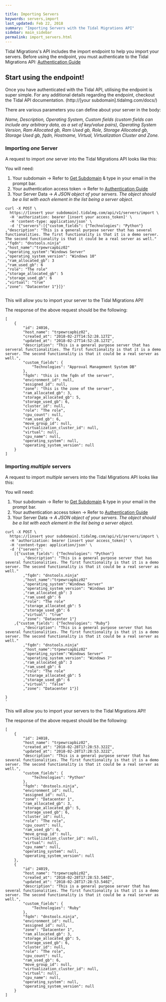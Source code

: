 ```yaml
---

title: Importing Servers
keywords: servers,import
last_updated: Feb 22, 2018
summary: "Importing Servers with the Tidal Migrations API"
sidebar: main_sidebar
permalink: import_servers.html
---
```


Tidal Migrations's API includes the import endpoint to help you import your servers.
Before using the endpoint, you must authenticate to the Tidal Migrations API: 
[Authentication Guide](index.html)

## Start using the endpoint!

Once you have authenticated with the Tidal API, utilising the endpoint is super simple.
For any additional details regarding the endpoint, checkout the Tidal API documentation.
(http://[your subdomain].tidalmg.com/docs/)

There are various parameters you can define about your server in the body:

*Name, Description, Operating System, Custom fields (custom fields can include any arbitrary data, as a set of key/value pairs), Operating System Version, Ram Allocated gb, Ram Used gb,
Role, Storage Allocated gb, Storage Used gb, fqdn, Hostname, Virtual, Virtualization Cluster and Zone.*

### Importing *one* Server

A request to import *one* server into the Tidal Migrations API looks like this:

You will need:

1. Your subdomain -> Refer to [Get Subdomain](https://app.tidalmg.com/?login) & type in your email in the prompt bar.
2. Your authentication access token -> Refer to [Authentication Guide](index.html)
3. Your Server Data -> *A JSON object of your servers. The object should be a list with each element in the list being a server object.*

```
curl -X POST \
  https://[insert your subdomain].tidalmg.com/api/v1/servers/import \
  -H 'authorization: bearer [insert your access_token]' \
  -H 'content-type: application/json' \
  -d '{"servers":[{"custom_fields": {"Technologies": "Python"}
,"description": "This is a general purpose server that has several functionalities. The first functionality is that it is a demo server. The second functionality is that it could be a real server as well."
,"fqdn": "dnstools.ninja"
,"host_name":"trpewrcapbiz02"
,"operating_system":"Windows Server"
,"operating_system_version": "Windows 10"
,"ram_allocated_gb": 3
,"ram_used_gb": 6
,"role": "The role"
,"storage_allocated_gb": 5
,"storage_used_gb": 6
,"virtual": "true"
,"zone": "Datacenter 1"}]}'
  
```

This will allow you to import your server to the Tidal Migrations API!

The response of the above request should be the following:

```
[
    {
        "id": 24016,
        "host_name": "trpewrcapbiz02",
        "created_at": "2018-02-27T14:52:28.127Z",
        "updated_at": "2018-02-27T14:52:28.127Z",
        "description": "This is a general purpose server that has serveral functionalities. The first functionality is that it is a demo server. The second functionality is that it could be a real server as well.",
        "custom_fields": {
            "Technologies": "Approval Management System DB"
        },
        "fqdn": "this is the fqdn of the server",
        "environment_id": null,
        "assigned_id": null,
        "zone": "this is the zone of the server",
        "ram_allocated_gb": 3,
        "storage_allocated_gb": 5,
        "storage_used_gb": 6,
        "cluster_id": null,
        "role": "The role",
        "cpu_count": null,
        "ram_used_gb": 6,
        "move_group_id": null,
        "virtualization_cluster_id": null,
        "virtual": null,
        "cpu_name": null,
        "operating_system": null,
        "operating_system_version": null
    }
]

```
### Importing *multiple* servers

A request to import *multiple* servers into the Tidal Migrations API looks like this:

You will need:

1. Your subdomain -> Refer to [Get Subdomain](https://app.tidalmg.com/?login) & type in your email in the prompt bar.
2. Your authentication access token -> Refer to [Authentication Guide](index.html)
3. Your Server Data -> *A JSON object of your servers. The object should be a list with each element in the list being a server object.*

```
curl -X POST \
  https://[insert your subdomain].tidalmg.com/api/v1/servers/import \
  -H 'authorization: bearer [insert your access_token]' \
  -H 'content-type: application/json' \
  -d '{"servers":
	[{"custom_fields": {"Technologies": "Python"}
		,"description": "This is a general purpose server that has several functionalities. The first functionality is that it is a demo server. The second functionality is that it could be a real server as well."
		,"fqdn": "dnstools.ninja"
		,"host_name":"trpewrcapbiz02"
		,"operating_system":"Windows Server"
		,"operating_system_version": "Windows 10"
		,"ram_allocated_gb": 3
		,"ram_used_gb": 6
		,"role": "The role"
		,"storage_allocated_gb": 5
		,"storage_used_gb": 6
		,"virtual": "true"
		,"zone": "Datacenter 1"}
	,{"custom_fields": {"Technologies": "Ruby"}
		,"description": "This is a general purpose server that has several functionalities. The first functionality is that it is a demo server. The second functionality is that it could be a real server as well."
		,"fqdn": "dnstools.ninja"
		,"host_name":"trpewrcapbiz02"
		,"operating_system":"Windows Server"
		,"operating_system_version": "Windows 7"
		,"ram_allocated_gb": 3
		,"ram_used_gb": 6
		,"role": "The role"
		,"storage_allocated_gb": 5
		,"storage_used_gb": 6
		,"virtual": "false"
		,"zone": "Datacenter 1"}]
	
}
'
```

This will allow you to import your servers to the Tidal Migrations API!

The response of the above request should be the following:

```
[
    {
        "id": 24018,
        "host_name": "trpewrcapbiz02",
        "created_at": "2018-02-28T17:28:53.322Z",
        "updated_at": "2018-02-28T17:28:53.322Z",
        "description": "This is a general purpose server that has several functionalities. The first functionality is that it is a demo server. The second functionality is that it could be a real server as well.",
        "custom_fields": {
            "Technologies": "Python"
        },
        "fqdn": "dnstools.ninja",
        "environment_id": null,
        "assigned_id": null,
        "zone": "Datacenter 1",
        "ram_allocated_gb": 3,
        "storage_allocated_gb": 5,
        "storage_used_gb": 6,
        "cluster_id": null,
        "role": "The role",
        "cpu_count": null,
        "ram_used_gb": 6,
        "move_group_id": null,
        "virtualization_cluster_id": null,
        "virtual": null,
        "cpu_name": null,
        "operating_system": null,
        "operating_system_version": null
    },
    {
        "id": 24019,
        "host_name": "trpewrcapbiz02",
        "created_at": "2018-02-28T17:28:53.540Z",
        "updated_at": "2018-02-28T17:28:53.540Z",
        "description": "This is a general purpose server that has several functionalities. The first functionality is that it is a demo server. The second functionality is that it could be a real server as well.",
        "custom_fields": {
            "Technologies": "Ruby"
        },
        "fqdn": "dnstools.ninja",
        "environment_id": null,
        "assigned_id": null,
        "zone": "Datacenter 1",
        "ram_allocated_gb": 3,
        "storage_allocated_gb": 5,
        "storage_used_gb": 6,
        "cluster_id": null,
        "role": "The role",
        "cpu_count": null,
        "ram_used_gb": 6,
        "move_group_id": null,
        "virtualization_cluster_id": null,
        "virtual": null,
        "cpu_name": null,
        "operating_system": null,
        "operating_system_version": null
    }
]
```